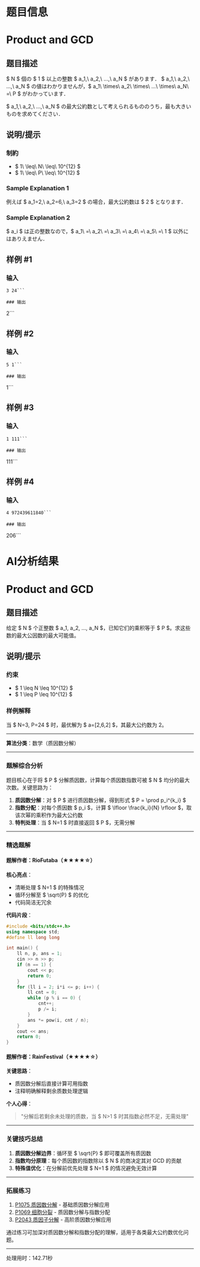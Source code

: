 # 题目信息

# Product and GCD

## 题目描述

[problemUrl]: https://atcoder.jp/contests/caddi2018b/tasks/caddi2018_a

$ N $ 個の $ 1 $ 以上の整数 $ a_1,\ a_2,\ ...,\ a_N $ があります． $ a_1,\ a_2,\ ...,\ a_N $ の値はわかりませんが，$ a_1\ \times\ a_2\ \times\ ...\ \times\ a_N\ =\ P $ がわかっています．

$ a_1,\ a_2,\ ...,\ a_N $ の最大公約数として考えられるもののうち，最も大きいものを求めてください．

## 说明/提示

### 制約

- $ 1\ \leq\ N\ \leq\ 10^{12} $
- $ 1\ \leq\ P\ \leq\ 10^{12} $

### Sample Explanation 1

例えば $ a_1=2,\ a_2=6,\ a_3=2 $ の場合，最大公約数は $ 2 $ となります．

### Sample Explanation 2

$ a_i $ は正の整数なので，$ a_1\ =\ a_2\ =\ a_3\ =\ a_4\ =\ a_5\ =\ 1 $ 以外にはありえません．

## 样例 #1

### 输入

```
3 24```

### 输出

```
2```

## 样例 #2

### 输入

```
5 1```

### 输出

```
1```

## 样例 #3

### 输入

```
1 111```

### 输出

```
111```

## 样例 #4

### 输入

```
4 972439611840```

### 输出

```
206```

# AI分析结果



# Product and GCD

## 题目描述

给定 $ N $ 个正整数 $ a_1, a_2, ..., a_N $，已知它们的乘积等于 $ P $。求这些数的最大公因数的最大可能值。

## 说明/提示

### 约束
- $ 1 \leq N \leq 10^{12} $
- $ 1 \leq P \leq 10^{12} $

### 样例解释
当 $ N=3, P=24 $ 时，最优解为 $ a=[2,6,2] $，其最大公约数为 2。

---

**算法分类**：数学（质因数分解）

---

### 题解综合分析

题目核心在于将 $ P $ 分解质因数，计算每个质因数指数可被 $ N $ 均分的最大次数。关键思路为：

1. **质因数分解**：对 $ P $ 进行质因数分解，得到形式 $ P = \prod p_i^{k_i} $
2. **指数分配**：对每个质因数 $ p_i $，计算 $ \lfloor \frac{k_i}{N} \rfloor $，取该次幂的乘积作为最大公约数
3. **特判处理**：当 $ N=1 $ 时直接返回 $ P $，无需分解

---

### 精选题解

#### 题解作者：RioFutaba（★★★★☆）
**核心亮点**：
- 清晰处理 $ N=1 $ 的特殊情况
- 循环分解至 $ \sqrt{P} $ 的优化
- 代码简洁无冗余

**代码片段**：
```cpp
#include <bits/stdc++.h>
using namespace std;
#define ll long long 

int main() {
    ll n, p, ans = 1;
    cin >> n >> p;
    if (n == 1) {
        cout << p;
        return 0;
    }
    for (ll i = 2; i*i <= p; i++) {
        ll cnt = 0;
        while (p % i == 0) {
            cnt++;
            p /= i;
        }
        ans *= pow(i, cnt / n);
    }
    cout << ans;
    return 0;
}
```

#### 题解作者：RainFestival（★★★★☆）
**关键思路**：
- 质因数分解后直接计算可用指数
- 注释明确解释剩余质数处理逻辑

**个人心得**：
> "分解后若剩余未处理的质数，当 $ N>1 $ 时其指数必然不足，无需处理"

---

### 关键技巧总结
1. **质因数分解边界**：循环至 $ \sqrt{P} $ 即可覆盖所有质因数
2. **指数均分原理**：每个质因数的指数除以 $ N $ 的商决定其对 GCD 的贡献
3. **特殊值优化**：在分解前优先处理 $ N=1 $ 的情况避免无效计算

---

### 拓展练习
1. [P1075 质因数分解](https://www.luogu.com.cn/problem/P1075) - 基础质因数分解应用
2. [P1069 细胞分裂](https://www.luogu.com.cn/problem/P1069) - 质因数分解与指数分配
3. [P2043 质因子分解](https://www.luogu.com.cn/problem/P2043) - 高阶质因数分解应用

通过练习可加深对质因数分解和指数分配的理解，适用于各类最大公约数优化问题。

---
处理用时：142.71秒
